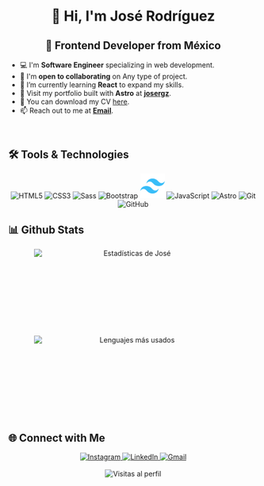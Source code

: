 ### <h1 align="center">👋 Hi, I'm José Rodríguez</h1>
<h2 align="center">🚀 Frontend Developer from México</h2>

- 💻 I'm **Software Engineer** specializing in web development.
- 🤝 I'm **open to collaborating** on Any type of project.
- 🌱 I’m currently learning **React** to expand my skills.
- 🚀 Visit my portfolio built with **Astro** at <a href="https://josergz.xyz" target="_blank"><strong>josergz</strong></a>.
- 📄 You can download my CV [here](https://drive.google.com/uc?export=download&id=1f_AEJL13PSIVrjLAcHCzTUysFNu7VDod).
- 📫 Reach out to me at **[Email](mailto:contacto@josergz.xyz)**.
<br/>
<!------------------------------------------------------------------------------------------------------------------------------------------------>

## 🛠️ Tools & Technologies
<div align="center">
  <img src="https://cdn.jsdelivr.net/gh/devicons/devicon/icons/html5/html5-original.svg" alt="HTML5" width="50" />
  <img src="https://cdn.jsdelivr.net/gh/devicons/devicon/icons/css3/css3-original.svg" alt="CSS3" width="50" />
  <img src="https://cdn.jsdelivr.net/gh/devicons/devicon/icons/sass/sass-original.svg" alt="Sass" width="50" />
  <img src="https://cdn.jsdelivr.net/gh/devicons/devicon/icons/bootstrap/bootstrap-original.svg" alt="Bootstrap" width="50" />
  <img src="https://raw.githubusercontent.com/devicons/devicon/6910f0503efdd315c8f9b858234310c06e04d9c0/icons/tailwindcss/tailwindcss-original.svg" alt="Tailwind CSS" width="50" />
  <img src="https://cdn.jsdelivr.net/gh/devicons/devicon/icons/javascript/javascript-original.svg" alt="JavaScript" width="50" />
  <img src="https://cdn.jsdelivr.net/gh/devicons/devicon/icons/astro/astro-original.svg" alt="Astro" width="50" />
  <img src="https://cdn.jsdelivr.net/gh/devicons/devicon/icons/git/git-original.svg" alt="Git" width="50" />
  <img src="https://cdn.jsdelivr.net/gh/devicons/devicon/icons/github/github-original.svg" alt="GitHub" width="50" />
</div>
<!------------------------------------------------------------------------------------------------------------------------------------------------>

## 📊 Github Stats
<div align="center" style="display: flex; flex-wrap: wrap; justify-content: center; gap: 10px;">
  <!-- Estadísticas generales -->
  <img src="https://github-readme-stats.vercel.app/api?username=josergz&show_icons=true&locale=en&theme=transparent&" alt="Estadísticas de José" width="400" height="165" />
  <!-- Top de lenguajes -->
  <img src="https://github-readme-stats.vercel.app/api/top-langs?username=josergz&show_icons=true&locale=en&layout=compact&theme=transparent&" alt="Lenguajes más usados" width="400" height="165" />
</div>
<!------------------------------------------------------------------------------------------------------------------------------------------------>

## 🌐 Connect with Me
<div align="center">
  <!-- Instagram -->
<!-- Instagram -->
<a href="https://instagram.com/_josergz" target="_blank" rel="noopener noreferrer">
  <img src="https://img.shields.io/badge/Instagram-E4405F?style=for-the-badge&logo=instagram&logoColor=white" alt="Instagram" />
</a>
<!-- LinkedIn -->
<a href="https://linkedin.com/in/josergz" target="_blank" rel="noopener noreferrer">
  <img src="https://img.shields.io/badge/LinkedIn-0077B5?style=for-the-badge&logo=linkedin&logoColor=white" alt="LinkedIn" />
</a>
  <!-- Email -->
  <a href="mailto:joserdgz.dev@gmail.com">
    <img src="https://img.shields.io/badge/Gmail-D14836?style=for-the-badge&logo=gmail&logoColor=white" alt="Gmail" />
  </a>
</div>
</br> 
<!-- Visitas al perfil -->
<div align="center">
  <img src="https://komarev.com/ghpvc/?username=josergz&style=flat-square&scale=10.0" alt="Visitas al perfil" />
</div>
